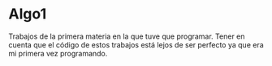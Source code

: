# Algo1
Trabajos de la primera materia en la que tuve que programar.
Tener en cuenta que el código de estos trabajos está lejos de ser perfecto ya que era mi primera vez programando.
